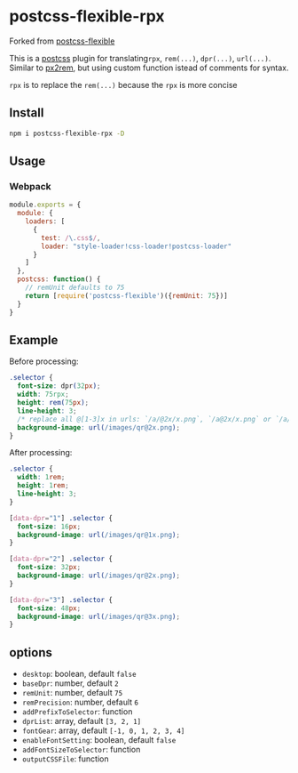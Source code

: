 # postcss-flexible-rpx

Forked from [postcss-flexible](https://github.com/crossjs/postcss-flexible)

This is a [postcss](https://www.npmjs.com/package/postcss) plugin for translating`rpx`, `rem(...)`, `dpr(...)`, `url(...)`. Similar to [px2rem](https://github.com/songsiqi/px2rem-postcss), but using custom function istead of comments for syntax.

`rpx` is to replace the `rem(...)` because the `rpx` is more concise

## Install
```bash
npm i postcss-flexible-rpx -D
```

## Usage

### Webpack

```js
module.exports = {
  module: {
    loaders: [
      {
        test: /\.css$/,
        loader: "style-loader!css-loader!postcss-loader"
      }
    ]
  },
  postcss: function() {
    // remUnit defaults to 75
    return [require('postcss-flexible')({remUnit: 75})]
  }
}
```

## Example

Before processing:

```css
.selector {
  font-size: dpr(32px);
  width: 75rpx;
  height: rem(75px);
  line-height: 3;
  /* replace all @[1-3]x in urls: `/a/@2x/x.png`, `/a@2x/x.png` or `/a/x@2x.png` */
  background-image: url(/images/qr@2x.png);
}
```

After processing:

```css
.selector {
  width: 1rem;
  height: 1rem;
  line-height: 3;
}

[data-dpr="1"] .selector {
  font-size: 16px;
  background-image: url(/images/qr@1x.png);
}

[data-dpr="2"] .selector {
  font-size: 32px;
  background-image: url(/images/qr@2x.png);
}

[data-dpr="3"] .selector {
  font-size: 48px;
  background-image: url(/images/qr@3x.png);
}
```

## options

- `desktop`: boolean, default `false`
- `baseDpr`: number, default `2`
- `remUnit`: number, default `75`
- `remPrecision`: number, default `6`
- `addPrefixToSelector`: function
- `dprList`: array, default `[3, 2, 1]`
- `fontGear`: array, default `[-1, 0, 1, 2, 3, 4]`
- `enableFontSetting`: boolean, default `false`
- `addFontSizeToSelector`: function
- `outputCSSFile`: function